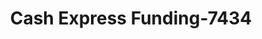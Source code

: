 ---
f_zip-code: 67026
f_state-code: KS
title: Cash Express Funding-7434
f_phone: 620-545-8080
f_city-only: Clearwater
f_address: 5223 South 157Th Street West Clearwater
f_location-unique-id: '7434'
slug: cash-express-funding-7434
updated-on: '2024-05-30T13:46:58.046Z'
created-on: '2024-05-30T13:36:59.803Z'
published-on: '2024-05-30T13:54:32.469Z'
f_city-state: cms/city/clearwater-ks.md
f_company: cms/company/cash-express-funding.md
f_state: cms/state/kansas.md
layout: '[payday-loan].html'
tags: payday-loan
---